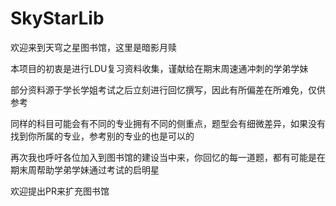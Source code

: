 # SkyStarLib
欢迎来到天穹之星图书馆，这里是暗影月赎

本项目的初衷是进行LDU复习资料收集，谨献给在期末周速通冲刺的学弟学妹

部分资料源于学长学姐考试之后立刻进行回忆撰写，因此有所偏差在所难免，仅供参考

同样的科目可能会有不同的专业拥有不同的侧重点，题型会有细微差异，如果没有找到你所属的专业，参考别的专业的也是可以的

再次我也呼吁各位加入到图书馆的建设当中来，你回忆的每一道题，都有可能是在期末周帮助学弟学妹通过考试的启明星

欢迎提出PR来扩充图书馆
